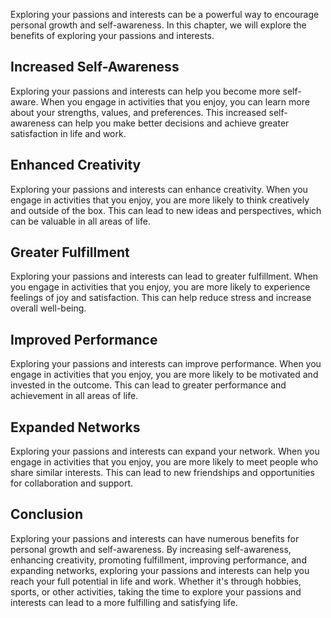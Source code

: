 
Exploring your passions and interests can be a powerful way to encourage personal growth and self-awareness. In this chapter, we will explore the benefits of exploring your passions and interests.

Increased Self-Awareness
------------------------

Exploring your passions and interests can help you become more self-aware. When you engage in activities that you enjoy, you can learn more about your strengths, values, and preferences. This increased self-awareness can help you make better decisions and achieve greater satisfaction in life and work.

Enhanced Creativity
-------------------

Exploring your passions and interests can enhance creativity. When you engage in activities that you enjoy, you are more likely to think creatively and outside of the box. This can lead to new ideas and perspectives, which can be valuable in all areas of life.

Greater Fulfillment
-------------------

Exploring your passions and interests can lead to greater fulfillment. When you engage in activities that you enjoy, you are more likely to experience feelings of joy and satisfaction. This can help reduce stress and increase overall well-being.

Improved Performance
--------------------

Exploring your passions and interests can improve performance. When you engage in activities that you enjoy, you are more likely to be motivated and invested in the outcome. This can lead to greater performance and achievement in all areas of life.

Expanded Networks
-----------------

Exploring your passions and interests can expand your network. When you engage in activities that you enjoy, you are more likely to meet people who share similar interests. This can lead to new friendships and opportunities for collaboration and support.

Conclusion
----------

Exploring your passions and interests can have numerous benefits for personal growth and self-awareness. By increasing self-awareness, enhancing creativity, promoting fulfillment, improving performance, and expanding networks, exploring your passions and interests can help you reach your full potential in life and work. Whether it's through hobbies, sports, or other activities, taking the time to explore your passions and interests can lead to a more fulfilling and satisfying life.
